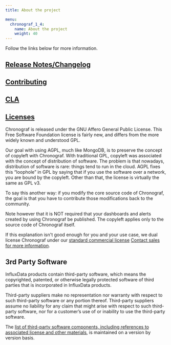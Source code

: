 ```yaml
---
title: About the project

menu:
  chronograf_1_4:
    name: About the project
    weight: 40
---
```


Follow the links below for more information.

## [Release Notes/Changelog](/chronograf/latest/about_the_project/release-notes-changelog/)
## [Contributing](https://github.com/influxdata/chronograf/blob/master/CONTRIBUTING.md)
## [CLA](https://www.influxdata.com/legal/cla/)
## [Licenses](https://github.com/influxdata/chronograf/blob/master/LICENSE)
Chronograf  is released under the GNU Affero General Public License. This Free Software Foundation license is fairly new,
and differs from the more widely known and understood GPL.

Our goal with using AGPL, much like MongoDB, is to preserve the concept of copyleft with Chronograf. 
With traditional GPL, copyleft was associated with the concept of distribution of software. 
The problem is that nowadays, distribution of software is rare: things tend to run in the cloud. AGPL fixes this “loophole”
in GPL by saying that if you use the software over a network, you are bound by the copyleft. Other than that, 
the license is virtually the same as GPL v3.

To say this another way: if you modify the core source code of Chronograf, the goal is that you have to contribute 
those modifications back to the community.

Note however that it is NOT required that your dashboards and alerts created by using Chronograf be published. 
The copyleft applies only to the source code of Chronograf itself. 

If this explanation isn't good enough for you and your use case, we dual license Chronograf under our 
[standard commercial license](https://www.influxdata.com/legal/slsa/) [Contact sales for more information](https://www.influxdata.com/contact-sales/).

## 3rd Party Software
InfluxData products contain third-party software, which means the copyrighted, patented, or otherwise legally protected
software of third parties that is incorporated in InfluxData products.

Third-party suppliers make no representation nor warranty with respect to such third-party software or any portion thereof. 
Third-party suppliers assume no liability for any claim that might arise with respect to such third-party software, 
nor for a customer’s use of or inability to use the third-party software. 

The [list of third-party software components, including references to associated license and other materials](https://github.com/influxdata/chronograf/blob/1.4.0.x/LICENSE_OF_DEPENDENCIES.md), 
is maintained on a version by version basis.
